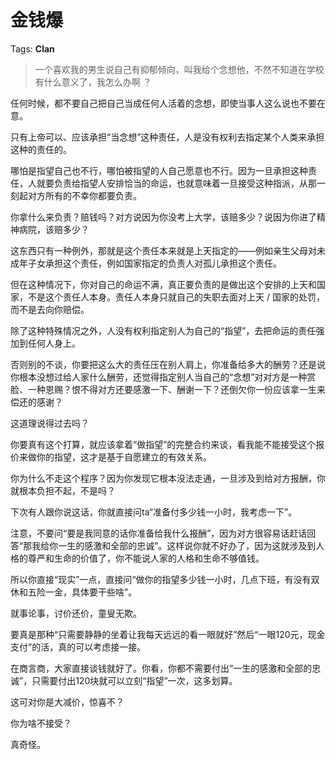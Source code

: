 # 金钱爆

Tags: **Clan**

> 一个喜欢我的男生说自己有抑郁倾向，叫我给个念想他，不然不知道在学校有什么意义了，我怎么办啊  ？



任何时候，都不要自己把自己当成任何人活着的念想，即使当事人这么说也不要在意。

只有上帝可以、应该承担“当念想”这种责任，人是没有权利去指定某个人类来承担这种的责任的。

哪怕是指望自己也不行，哪怕被指望的人自己愿意也不行。因为一旦承担这种责任，人就要负责给指望人安排恰当的命运，也就意味着一旦接受这种指派，从那一刻起对方所有的不幸你都要负责。

你拿什么来负责？赔钱吗？对方说因为你没考上大学，该赔多少？说因为你进了精神病院，该赔多少？

这东西只有一种例外，那就是这个责任本来就是上天指定的——例如亲生父母对未成年子女承担这个责任，例如国家指定的负责人对孤儿承担这个责任。

但在这种情况下，你对自己的命运不满，真正要负责的是做出这个安排的上天和国家，不是这个责任人本身。责任人本身只就自己的失职去面对上天 / 国家的处罚，而不是去向你赔偿。

除了这种特殊情况之外，人没有权利指定别人为自己的“指望”，去把命运的责任强加到任何人身上。

否则别的不谈，你要把这么大的责任压在别人肩上，你准备给多大的酬劳？还是说你根本没想过给人家什么酬劳，还觉得指定别人当自己的“念想”对对方是一种赏脸、一种恩赐？恨不得对方还要感激一下、酬谢一下？还倒欠你一份应该拿一生来偿还的感谢？

这道理说得过去吗？

你要真有这个打算，就应该拿着“做指望”的完整合约来谈，看我能不能接受这个报价来做你的指望，这才是基于自愿建立的有效关系。

你为什么不走这个程序？因为你发现它根本没法走通，一旦涉及到给对方报酬，你就根本负担不起，不是吗？

  


下次有人跟你说这话，你就直接问ta“准备付多少钱一小时，我考虑一下”。

注意，不要问“要是我同意的话你准备给我什么报酬”，因为对方很容易话赶话回答“那我给你一生的感激和全部的忠诚”。这样说你就不好办了，因为这就涉及到人格的尊严和生命的价值了，你不能说人家的人格和生命不够值钱。

所以你直接“现实”一点，直接问“做你的指望多少钱一小时，几点下班，有没有双休和五险一金，具体要干些啥”。

就事论事，讨价还价，童叟无欺。

要真是那种“只需要静静的坐着让我每天远远的看一眼就好”然后“一眼120元，现金支付”的活，真的可以考虑接一接。

在商言商，大家直接谈钱就好了。你看，你都不需要付出“一生的感激和全部的忠诚”，只需要付出120块就可以立刻“指望”一次，这多划算。

这可对你是大减价，惊喜不？

你为啥不接受？

真奇怪。



